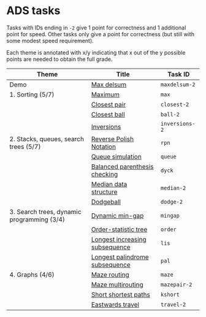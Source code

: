 ADS tasks
==========

Tasks with IDs ending in `-2` give 1 point for correctness and 1 additional point for speed.
Other tasks only give a point for correctness (but still with some modest speed requirement).

Each theme is annotated with x/y indicating that x out of the y possible points are needed to obtain the full grade.

| Theme | Title | Task ID |
| --- | --- | --- |
| Demo | [Max delsum](./maxdelsum/README.md) | `maxdelsum-2` |
| 1. Sorting (5/7) | [Maximum](./max/README.md) | `max` |
| | [Closest pair](./closest/README.md) | `closest-2` |
| | [Closest ball](./ball/README.md) | `ball-2` |
| | [Inversions](./inversions/README.md) | `inversions-2` |
| 2. Stacks, queues, search trees (5/7) | [Reverse Polish Notation](./rpn/README.md) | `rpn` |
| | [Queue simulation](./queue/README.md) | `queue` |
| | [Balanced parenthesis checking](./dyck/README.md) | `dyck` |
| | [Median data structure](./median/README.md) | `median-2` |
| | [Dodgeball](./dodge/README.md) | `dodge-2` |
| 3. Search trees, dynamic programming (3/4) | [Dynamic min-gap](./mingap/README.md) | `mingap` |
| | [Order-statistic tree](./order/README.md) | `order` |
| | [Longest increasing subsequence](./lis/README.md) | `lis` |
| | [Longest palindrome subsequence](./pal/README.md) | `pal` |
| 4. Graphs (4/6) | [Maze routing](./maze/README.md) | `maze` |
| | [Maze multirouting](./mazepair/README.md) | `mazepair-2` |
| | [Short shortest paths](./kshort/README.md) | `kshort` |
| | [Eastwards travel](./travel/README.md) | `travel-2` |

